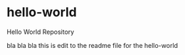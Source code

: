 # hello-world
Hello World Repository

bla bla bla this is edit to the readme file for the hello-world
